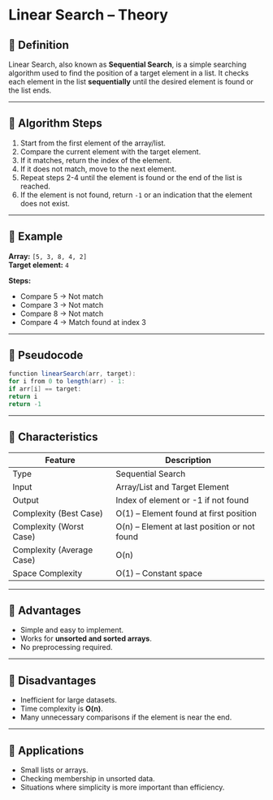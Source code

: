 # Linear Search – Theory

## 🔹 Definition
Linear Search, also known as **Sequential Search**, is a simple searching algorithm used to find the position of a target element in a list. It checks each element in the list **sequentially** until the desired element is found or the list ends.

---

## 🔹 Algorithm Steps
1. Start from the first element of the array/list.
2. Compare the current element with the target element.
3. If it matches, return the index of the element.
4. If it does not match, move to the next element.
5. Repeat steps 2-4 until the element is found or the end of the list is reached.
6. If the element is not found, return `-1` or an indication that the element does not exist.

---

## 🔹 Example
**Array:** `[5, 3, 8, 4, 2]`  
**Target element:** `4`  

**Steps:**  
- Compare 5 → Not match  
- Compare 3 → Not match  
- Compare 8 → Not match  
- Compare 4 → Match found at index 3  

---

## 🔹 Pseudocode
```java
function linearSearch(arr, target):
for i from 0 to length(arr) - 1:
if arr[i] == target:
return i
return -1
```


---

## 🔹 Characteristics
| Feature | Description |
|---------|-------------|
| Type | Sequential Search |
| Input | Array/List and Target Element |
| Output | Index of element or -1 if not found |
| Complexity (Best Case) | O(1) – Element found at first position |
| Complexity (Worst Case) | O(n) – Element at last position or not found |
| Complexity (Average Case) | O(n) |
| Space Complexity | O(1) – Constant space |

---

## 🔹 Advantages
- Simple and easy to implement.
- Works for **unsorted and sorted arrays**.
- No preprocessing required.

---

## 🔹 Disadvantages
- Inefficient for large datasets.
- Time complexity is **O(n)**.
- Many unnecessary comparisons if the element is near the end.

---

## 🔹 Applications
- Small lists or arrays.
- Checking membership in unsorted data.
- Situations where simplicity is more important than efficiency.

